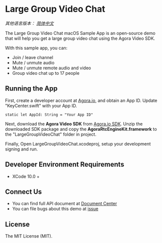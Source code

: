 # Large Group Video Chat

*其他语言版本： [简体中文](README.zhCN.md)*

The Large Group Video Chat macOS Sample App is an open-source demo that will help you get a large group video chat using the Agora Video SDK.

With this sample app, you can:

- Join / leave channel
- Mute / unmute audio
- Mute / unmute remote audio and video
- Group video chat up to 17 people

## Running the App
First, create a developer account at [Agora.io](https://dashboard.agora.io/signin/), and obtain an App ID. Update "KeyCenter.swift" with your App ID.

```
static let AppId: String = "Your App ID"
```

Next, download the **Agora Video SDK** from [Agora.io SDK](https://www.agora.io/en/blog/download/). Unzip the downloaded SDK package and copy the **AgoraRtcEngineKit.framework** to the "LargeGroupVideoChat" folder in project.

Finally, Open LargeGroupVideoChat.xcodeproj, setup your development signing and run.

## Developer Environment Requirements
* XCode 10.0 +

## Connect Us

- You can find full API document at [Document Center](https://docs.agora.io/en/)
- You can file bugs about this demo at [issue](https://github.com/AgoraIO/Advanced-Video/issues)

## License

The MIT License (MIT).
